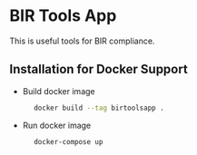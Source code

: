 ﻿# BIR Tools App
This is useful tools for BIR compliance.


## Installation for Docker Support
* Build docker image
```bash
      docker build --tag birtoolsapp .
```
* Run docker image
```bash
      docker-compose up
```